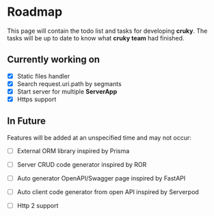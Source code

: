 # Roadmap

This page will contain the todo list and tasks for developing __cruky__.
The tasks will be up to date to know what __cruky team__ had finished.

## Currently working on

- [x] Static files handler
- [x] Search request.uri.path by segmants
- [x] Start server for multiple __ServerApp__
- [x] Https support

## In Future

Features will be added at an unspecified time and may not occur:

- [ ] External ORM library inspired by Prisma
- [ ] Server CRUD code generator inspired by ROR
- [ ] Auto generator OpenAPI/Swagger page inspired by FastAPI
- [ ] Auto client code generator from open API inspired by Serverpod
- [ ] Http 2 support


<!-- - [ ] Server CRUD code generator for [mysql_client](https://pub.dev/packages/mysql_client) -->